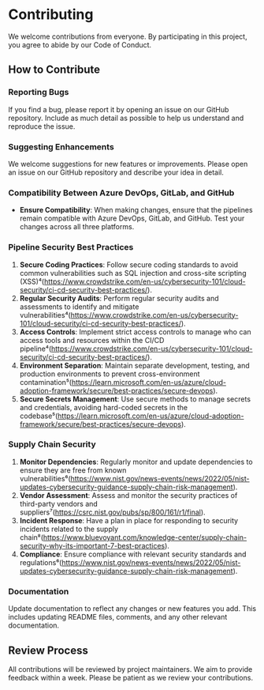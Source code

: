 # Contributing

We welcome contributions from everyone. By participating in this project, you agree to abide by our Code of Conduct.

## How to Contribute

### Reporting Bugs

If you find a bug, please report it by opening an issue on our GitHub repository. Include as much detail as possible to help us understand and reproduce the issue.

### Suggesting Enhancements

We welcome suggestions for new features or improvements. Please open an issue on our GitHub repository and describe your idea in detail.

### Compatibility Between Azure DevOps, GitLab, and GitHub

- **Ensure Compatibility**: When making changes, ensure that the pipelines remain compatible with Azure DevOps, GitLab, and GitHub. Test your changes across all three platforms.

### Pipeline Security Best Practices

1. **Secure Coding Practices**: Follow secure coding standards to avoid common vulnerabilities such as SQL injection and cross-site scripting (XSS)⁴(https://www.crowdstrike.com/en-us/cybersecurity-101/cloud-security/ci-cd-security-best-practices/).
2. **Regular Security Audits**: Perform regular security audits and assessments to identify and mitigate vulnerabilities⁴(https://www.crowdstrike.com/en-us/cybersecurity-101/cloud-security/ci-cd-security-best-practices/).
3. **Access Controls**: Implement strict access controls to manage who can access tools and resources within the CI/CD pipeline⁴(https://www.crowdstrike.com/en-us/cybersecurity-101/cloud-security/ci-cd-security-best-practices/).
4. **Environment Separation**: Maintain separate development, testing, and production environments to prevent cross-environment contamination⁵(https://learn.microsoft.com/en-us/azure/cloud-adoption-framework/secure/best-practices/secure-devops).
5. **Secure Secrets Management**: Use secure methods to manage secrets and credentials, avoiding hard-coded secrets in the codebase⁵(https://learn.microsoft.com/en-us/azure/cloud-adoption-framework/secure/best-practices/secure-devops).

### Supply Chain Security

1. **Monitor Dependencies**: Regularly monitor and update dependencies to ensure they are free from known vulnerabilities⁶(https://www.nist.gov/news-events/news/2022/05/nist-updates-cybersecurity-guidance-supply-chain-risk-management).
2. **Vendor Assessment**: Assess and monitor the security practices of third-party vendors and suppliers⁷(https://csrc.nist.gov/pubs/sp/800/161/r1/final).
3. **Incident Response**: Have a plan in place for responding to security incidents related to the supply chain⁸(https://www.bluevoyant.com/knowledge-center/supply-chain-security-why-its-important-7-best-practices).
4. **Compliance**: Ensure compliance with relevant security standards and regulations⁶(https://www.nist.gov/news-events/news/2022/05/nist-updates-cybersecurity-guidance-supply-chain-risk-management).

### Documentation

Update documentation to reflect any changes or new features you add. This includes updating README files, comments, and any other relevant documentation.

## Review Process

All contributions will be reviewed by project maintainers. We aim to provide feedback within a week. Please be patient as we review your contributions.
